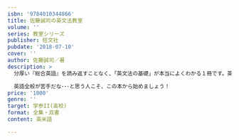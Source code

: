 ```yaml
---
isbn: '9784010344866'
title: 佐藤誠司の英文法教室
volume: ''
series: 教室シリーズ
publisher: 旺文社
pubdate: '2018-07-10'
cover: ''
author: 佐藤誠司／著
description: >
  分厚い『総合英語』を読み返すことなく、「英文法の基礎」が本当によくわかる１冊です。英文法の屈を１つずつしっかりと説明するので、腑に落ちる！　だから忘れないし迷わないのです。基礎が確かであれば，「英語のカン」が働き，むやみに暗記することなく英語力が伸びるのです。

  英語全般が苦手だな･･･と思う人こそ、この本から始めましょう！
price: '1000'
genre: ''
target: 学参II(高校)
format: 全集・双書
content: 英米語

---
```


